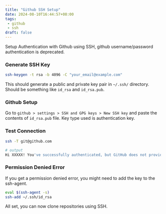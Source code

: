 ```yaml
---
title: "Github SSH Setup"
date: 2024-08-10T16:44:57+08:00
tags:
 - github
 - ssh
draft: false
---
```

Setup Authentication with Github using SSH, github username/password authentication is deprecated.

### Generate SSH Key
```bash
ssh-keygen -t rsa -b 4096 -C "your_email@example.com"
```
This should generate a public and private key pair in `~/.ssh/` directory. Should be something like `id_rsa` and `id_rsa.pub`.
### Github Setup
Go to `github > settings > SSH and GPG keys > New SSH key` and paste the contents of `id_rsa.pub` file. Key type used is authentication key.
### Test Connection
```bash
ssh -T git@github.com

# output
Hi XXXXX! You've successfully authenticated, but GitHub does not provide shell access.
```

### Permission Denied Error
If you get a permission denied error, you might need to add the key to the ssh-agent.
```bash
eval $(ssh-agent -s)
ssh-add ~/.ssh/id_rsa
```

All set, you can now clone repositories using SSH.

